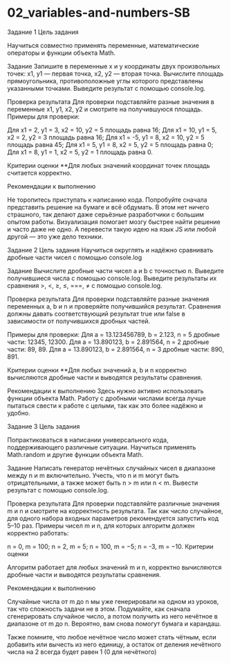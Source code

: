 # 02_variables-and-numbers-SB
Задание 1
Цель задания

Научиться совместно применять переменные, математические операторы и функции объекта Math.

Задание
Запишите в переменные x и y координаты двух произвольных точек: x1, y1 — первая точка, x2, y2 — вторая точка. Вычислите площадь прямоугольника, противоположные углы которого представлены указанными точками. Выведите результат с помощью console.log.

Проверка результата
Для проверки подставляйте разные значения в переменные x1, y1, x2, y2 и смотрите на получившуюся площадь. Примеры для проверки:

Для x1 = 2, y1 = 3, x2 = 10, y2 = 5 площадь равна 16;
Для x1 = 10, y1 = 5, x2 = 2, y2 = 3 площадь равна 16;
Для x1 = -5, y1 = 8, x2 = 10, y2 = 5 площадь равна 45;
Для x1 = 5, y1 = 8, x2 = 5, y2 = 5 площадь равна 0;
Для x1 = 8, y1 = 1, x2 = 5, y2 = 1 площадь равна 0.


Критерии оценки
**Для любых значений координат точек площадь считается корректно.

Рекомендации к выполнению

Не торопитесь приступать к написанию кода. Попробуйте сначала представить решение на бумаге и всё обдумать. В этом нет ничего страшного, так делают даже серьёзные разработчики с большим опытом работы. Визуализация помогает мозгу быстрее найти решение и часто даже не одно. А перевести такую идею на язык JS или любой другой — это уже дело техники.



Задание 2
Цель задания
Научиться округлять и надёжно сравнивать дробные части чисел с помощью console.log



Задание
Вычислите дробные части чисел a и b с точностью n. Выведите получившиеся числа с помощью console.log. Выведите результаты их сравнения >, <, ≥, ≤, ===, ≠ с помощью console.log.



Проверка результата
Для проверки подставляйте разные значения переменных a, b и n и проверяйте получившийся результат. Сравнения должны давать соответствующий результат true или false в зависимости от получившихся дробных частей.



Примеры для проверки:
Для a = 13.123456789, b = 2.123, n = 5 дробные части: 12345, 12300.
Для a = 13.890123, b = 2.891564, n = 2 дробные части: 89, 89.
Для a = 13.890123, b = 2.891564, n = 3 дробные части: 890, 891.


Критерии оценки
**Для любых значений a, b и n корректно вычисляются дробные части и выводятся результаты сравнения.



Рекомендации к выполнению
Здесь нужно активно использовать функции объекта Math. Работу с дробными числами всегда лучше пытаться свести к работе с целыми, так как это более надёжно и удобно.



Задание 3
Цель задания

Попрактиковаться в написании универсального кода, поддерживающего различные ситуации. Научиться применять Math.random и другие функции объекта Math.



Задание
Написать генератор нечётных случайных чисел в диапазоне между n и m включительно. Учесть, что n и m могут быть отрицательными, а также может быть n > m или n < m. Вывести результат с помощью console.log.



Проверка результата
Для проверки подставляйте различные значения m и n и смотрите на корректность результата. Так как число случайное, для одного набора входных параметров рекомендуется запустить код 5–10 раз. Примеры чисел m и n, для которых алгоритм должен корректно работать:

n = 0, m = 100;
n = 2, m = 5;
n = 100, m = −5;
n = -3, m = −10.
Критерии оценки

Алгоритм работает для любых значений m и n, корректно вычисляются дробные части и выводятся результаты сравнения.

Рекомендации к выполнению

Случайные числа от m до n мы уже генерировали на одном из уроков, так что сложность задачи не в этом. Подумайте, как сначала сгенерировать случайное число, а потом получить из него нечётное в диапазоне от m до n. Вероятно, вам снова помогут бумага и карандаш.

Также помните, что любое нечётное число может стать чётным, если добавить или вычесть из него единицу, а остаток от деления нечётного числа на 2 всегда будет равен 1 (0 для нечётного)
